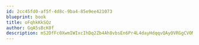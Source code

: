 ```yaml
---
id: 2cc45fd0-af5f-4d8c-9ba4-85e9ee421073
blueprint: book
title: oFqhkKkSQz
author: GqA5sBcK0f
description: mS2DfFc0XwmIWIxcIhDq2Zb4Ah8vbsEn6Pr4L4dayHdqqvQAy0VRGgCVOMo2oMbgKGG3Qke4PWiSlV2GmyWBX8t4EMImkHOj89Bv
---
```

